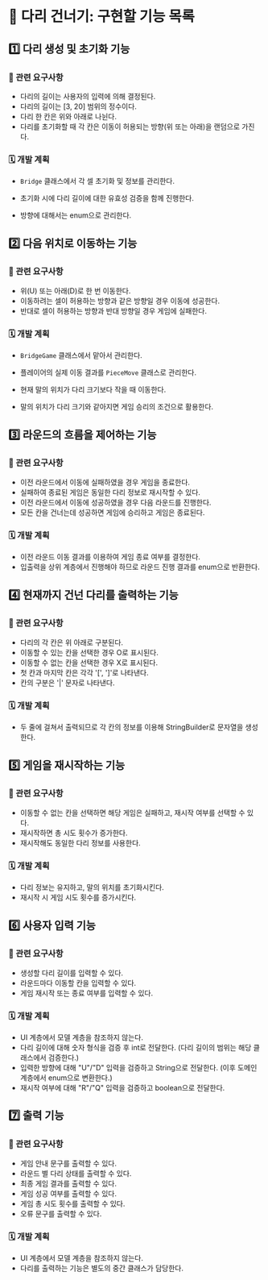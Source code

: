 # 🏃 다리 건너기: 구현할 기능 목록



## :one: 다리 생성 및 초기화 기능

### 📃 관련 요구사항

- 다리의 길이는 사용자의 입력에 의해 결정된다.
- 다리의 길이는 [3, 20] 범위의 정수이다.
- 다리 한 칸은 위와 아래로 나뉜다.
- 다리를 초기화할 때 각 칸은 이동이 허용되는 방향(위 또는 아래)을 랜덤으로 가진다.



### 🗓️ 개발 계획

- `Bridge` 클래스에서 각 셀 초기화 및 정보를 관리한다.

- 초기화 시에 다리 길이에 대한 유효성 검증을 함께 진행한다.

- 방향에 대해서는 enum으로 관리한다.

  



## :two: 다음 위치로 이동하는 기능

### 📃 관련 요구사항

- 위(U) 또는 아래(D)로 한 번 이동한다.
- 이동하려는 셀이 허용하는 방향과 같은 방향일 경우 이동에 성공한다.
- 반대로 셀이 허용하는 방향과 반대 방향일 경우 게임에 실패한다.




### 🗓️ 개발 계획

- `BridgeGame` 클래스에서 맡아서 관리한다.

- 플레이어의 실제 이동 결과를 `PieceMove` 클래스로 관리한다.

- 현재 말의 위치가 다리 크기보다 작을 때 이동한다.

- 말의 위치가 다리 크기와 같아지면 게임 승리의 조건으로 활용한다.

  



## :three: 라운드의 흐름을 제어하는 기능

### 📃 관련 요구사항

- 이전 라운드에서 이동에 실패하였을 경우 게임을 종료한다.
- 실패하여 종료된 게임은 동일한 다리 정보로 재시작할 수 있다.
- 이전 라운드에서 이동에 성공하였을 경우 다음 라운드를 진행한다.
- 모든 칸을 건너는데 성공하면 게임에 승리하고 게임은 종료된다.



### 🗓️ 개발 계획

- 이전 라운드 이동 결과를 이용하여 게임 종료 여부를 결정한다.
- 입출력을 상위 계층에서 진행해야 하므로 라운드 진행 결과를 enum으로 반환한다.





## :four: 현재까지 건넌 다리를 출력하는 기능

### 📃 관련 요구사항

- 다리의 각 칸은 위 아래로 구분된다.
- 이동할 수 있는 칸을 선택한 경우 O로 표시된다.
- 이동할 수 없는 칸을 선택한 경우 X로 표시된다.
- 첫 칸과 마지막 칸은 각각 '[', ']'로 나타낸다.
- 칸의 구분은 '|' 문자로 나타낸다.



### 🗓️ 개발 계획

- 두 줄에 걸쳐서 출력되므로 각 칸의 정보를 이용해 StringBuilder로 문자열을 생성한다.





## :five: 게임을 재시작하는 기능

### 📃 관련 요구사항

- 이동할 수 없는 칸을 선택하면 해당 게임은 실패하고, 재시작 여부를 선택할 수 있다.
- 재시작하면 총 시도 횟수가 증가한다.
- 재시작해도 동일한 다리 정보를 사용한다.



### 🗓️ 개발 계획

- 다리 정보는 유지하고, 말의 위치를 초기화시킨다.
- 재시작 시 게임 시도 횟수를 증가시킨다.





## :six: 사용자 입력 기능

### 📃 관련 요구사항

- 생성할 다리 길이를 입력할 수 있다.
- 라운드마다 이동할 칸을 입력할 수 있다.
- 게임 재시작 또는 종료 여부를 입력할 수 있다.



### 🗓️ 개발 계획

- UI 계층에서 모델 계층을 참조하지 않는다.
- 다리 길이에 대해 숫자 형식을 검증 후 int로 전달한다. (다리 길이의 범위는 해당 클래스에서 검증한다.)
- 입력한 방향에 대해 "U"/"D" 입력을 검증하고 String으로 전달한다. (이후 도메인 계층에서 enum으로 변환한다.)
- 재시작 여부에 대해 "R"/"Q" 입력을 검증하고 boolean으로 전달한다.





## :seven: 출력 기능

### 📃 관련 요구사항

- 게임 안내 문구를 출력할 수 있다.
- 라운드 별 다리 상태를 출력할 수 있다.
- 최종 게임 결과를 출력할 수 있다.
- 게임 성공 여부를 출력할 수 있다.
- 게임 총 시도 횟수를 출력할 수 있다.
- 오류 문구를 출력할 수 있다.



### 🗓️ 개발 계획

- UI 계층에서 모델 계층을 참조하지 않는다.
- 다리를 출력하는 기능은 별도의 중간 클래스가 담당한다.